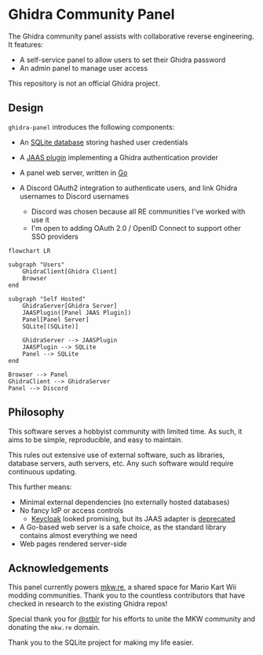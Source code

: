 # Ghidra Community Panel

The Ghidra community panel assists with collaborative reverse engineering.  It features:

- A self-service panel to allow users to set their Ghidra password
- An admin panel to manage user access

This repository is not an official Ghidra project.

## Design

`ghidra-panel` introduces the following components:

- An [SQLite database] storing hashed user credentials
- A [JAAS plugin] implementing a Ghidra authentication provider
- A panel web server, written in [Go]
- A Discord OAuth2 integration to authenticate users,
  and link Ghidra usernames to Discord usernames
  - Discord was chosen because all RE communities I've worked with use it
  - I'm open to adding OAuth 2.0 / OpenID Connect to support other SSO providers

  [SQLite database]: https://www.sqlite.org/index.html
  [JAAS plugin]: https://docs.oracle.com/javase/8/docs/technotes/guides/security/jaas/JAASRefGuide.html
  [Go]: https://go.dev/
  [Discord OAuth2]: https://discord.com/developers/docs/topics/oauth2

```mermaid
flowchart LR

subgraph "Users"
    GhidraClient[Ghidra Client]
    Browser
end
    
subgraph "Self Hosted"
    GhidraServer[Ghidra Server]
    JAASPlugin([Panel JAAS Plugin])
    Panel[Panel Server]
    SQLite[(SQLite)]
    
    GhidraServer --> JAASPlugin
    JAASPlugin --> SQLite
    Panel --> SQLite
end

Browser --> Panel
GhidraClient --> GhidraServer
Panel --> Discord
```

## Philosophy

This software serves a hobbyist community with limited time.
As such, it aims to be simple, reproducible, and easy to maintain. 

This rules out extensive use of external software, such as libraries,
database servers, auth servers, etc. Any such software would require
continuous updating.

This further means:
- Minimal external dependencies (no externally hosted databases)
- No fancy IdP or access controls
  - [Keycloak](https://www.keycloak.org/) looked promising, but
    its JAAS adapter is [deprecated](https://www.keycloak.org/docs/22.0.1/securing_apps/#keycloak-java-adapters)
- A Go-based web server is a safe choice, as the standard library
  contains almost everything we need
- Web pages rendered server-side

## Acknowledgements

This panel currently powers [mkw.re](https://mkw.re), a shared space for Mario Kart Wii modding communities.
Thank you to the countless contributors that have checked in research to the existing Ghidra repos!

Special thank you for [@stblr](github.com/stblr) for his efforts to unite the MKW community and donating the `mkw.re` domain.

Thank you to the SQLite project for making my life easier.
